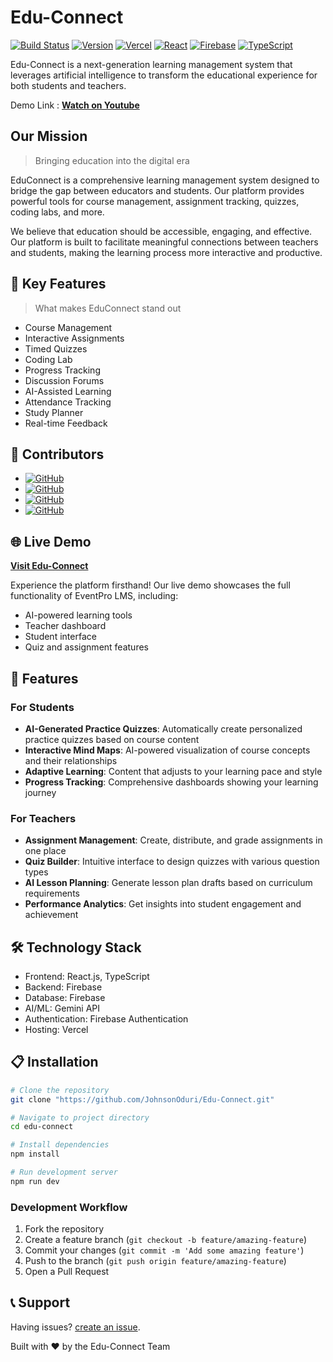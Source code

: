 # Edu-Connect

[![Build Status](https://img.shields.io/badge/build-passing-brightgreen.svg)]()
[![Version](https://img.shields.io/badge/version-1.0.0-blue.svg)]()
[![Vercel](https://img.shields.io/badge/vercel-deployed-000000.svg?style=flat&logo=vercel)](https://vercel.com)
[![React](https://img.shields.io/badge/react-18.3.1-61DAFB.svg?style=flat&logo=react)](https://reactjs.org/)
[![Firebase](https://img.shields.io/badge/firebase-FFCA28.svg?style=flat&logo=firebase)](https://firebase.google.com/)
[![TypeScript](https://img.shields.io/badge/typescript-5.5.3-3178C6.svg?style=flat&logo=typescript)](https://www.typescriptlang.org/)

Edu-Connect is a next-generation learning management system that leverages artificial intelligence to transform the educational experience for both students and teachers.

Demo Link : **[Watch on Youtube](https://youtu.be/ONXRgMo0mvQ?si=cFwSndEiltJEZfQl)**

## Our Mission
> Bringing education into the digital era

EduConnect is a comprehensive learning management system designed to bridge the gap between educators and students. Our platform provides powerful tools for course management, assignment tracking, quizzes, coding labs, and more.

We believe that education should be accessible, engaging, and effective. Our platform is built to facilitate meaningful connections between teachers and students, making the learning process more interactive and productive.

## 🔑 Key Features
> What makes EduConnect stand out

- Course Management
- Interactive Assignments
- Timed Quizzes
- Coding Lab
- Progress Tracking
- Discussion Forums
- AI-Assisted Learning
- Attendance Tracking
- Study Planner
- Real-time Feedback

## 👥 Contributors 
- [![GitHub](https://img.shields.io/badge/GitHub-IsaacRoy-informational?style=flat&logo=github&logoColor=white&color=181717)](https://github.com/IsaacRoy)
- [![GitHub](https://img.shields.io/badge/GitHub-JohnsonOduri-informational?style=flat&logo=github&logoColor=white&color=181717)](https://github.com/JohnsonOduri)
- [![GitHub](https://img.shields.io/badge/GitHub-sahaja9707-informational?style=flat&logo=github&logoColor=white&color=181717)](https://github.com/sahaja9707)
- [![GitHub](https://img.shields.io/badge/GitHub-vishnunathasuresh-informational?style=flat&logo=github&logoColor=white&color=181717)](https://github.com/vishnunathasuresh)

## 🌐 Live Demo

**[Visit Edu-Connect](https://edu-connect-orpin.vercel.app)**

Experience the platform firsthand! Our live demo showcases the full functionality of EventPro LMS, including:
- AI-powered learning tools
- Teacher dashboard
- Student interface
- Quiz and assignment features

## 🚀 Features

### For Students
- **AI-Generated Practice Quizzes**: Automatically create personalized practice quizzes based on course content
- **Interactive Mind Maps**: AI-powered visualization of course concepts and their relationships
- **Adaptive Learning**: Content that adjusts to your learning pace and style
- **Progress Tracking**: Comprehensive dashboards showing your learning journey

### For Teachers
- **Assignment Management**: Create, distribute, and grade assignments in one place
- **Quiz Builder**: Intuitive interface to design quizzes with various question types
- **AI Lesson Planning**: Generate lesson plan drafts based on curriculum requirements
- **Performance Analytics**: Get insights into student engagement and achievement

## 🛠️ Technology Stack

- Frontend: React.js, TypeScript
- Backend: Firebase
- Database: Firebase
- AI/ML: Gemini API
- Authentication: Firebase Authentication
- Hosting: Vercel

## 📋 Installation

```bash
# Clone the repository
git clone "https://github.com/JohnsonOduri/Edu-Connect.git"

# Navigate to project directory
cd edu-connect

# Install dependencies
npm install

# Run development server
npm run dev
```

### Development Workflow

1. Fork the repository
2. Create a feature branch (`git checkout -b feature/amazing-feature`)
3. Commit your changes (`git commit -m 'Add some amazing feature'`)
4. Push to the branch (`git push origin feature/amazing-feature`)
5. Open a Pull Request

## 📞 Support

Having issues? [create an issue](https://github.com/JohnsonOduri/Edu-Connect/issues/new/choose).



Built with ❤️ by the Edu-Connect Team
